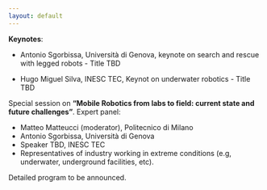 ```yaml
---
layout: default
---
```


**Keynotes**:

* Antonio Sgorbissa, Università di Genova, keynote on search and rescue with legged robots - Title TBD

* Hugo Miguel Silva, INESC TEC, Keynot on underwater robotics - Title TBD


Special session on **“Mobile Robotics from labs to field: current state and future challenges”**.
Expert panel:

* Matteo Matteucci (moderator), Politecnico di Milano
* Antonio Sgorbissa, Università di Genova
* Speaker TBD, INESC TEC
* Representatives of industry working in extreme conditions (e.g, underwater, underground facilities, etc). 
 

Detailed program to be announced. 
